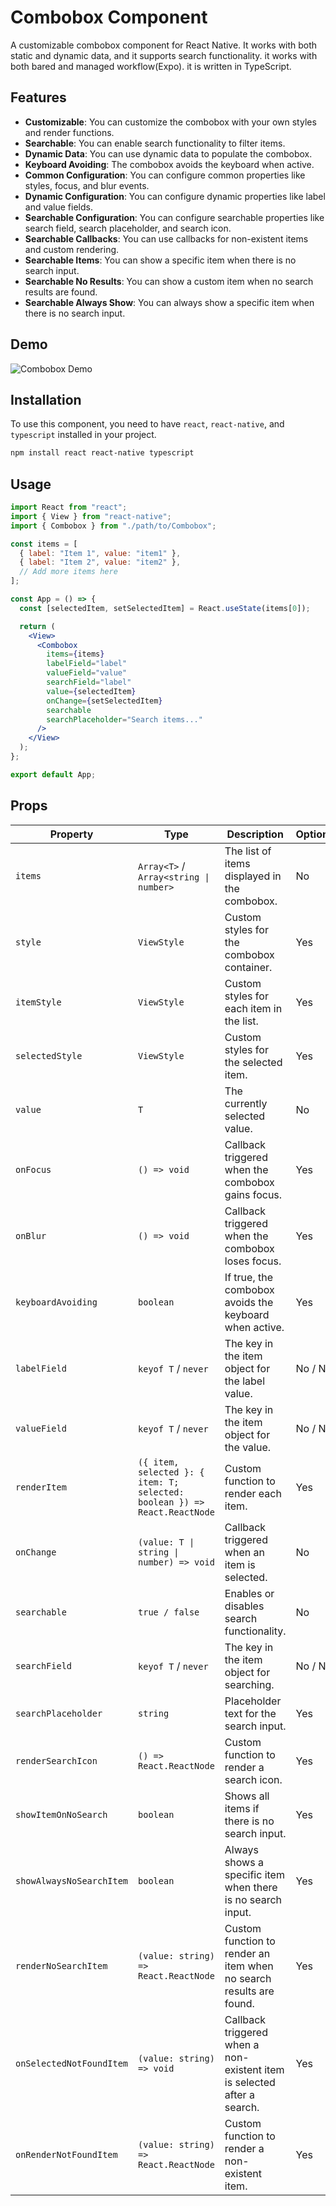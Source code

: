 # Combobox Component

A customizable combobox component for React Native.
It works with both static and dynamic data, and it supports search functionality.
it works with both bared and managed workflow(Expo).
it is written in TypeScript.

## Features

- **Customizable**: You can customize the combobox with your own styles and render functions.
- **Searchable**: You can enable search functionality to filter items.
- **Dynamic Data**: You can use dynamic data to populate the combobox.
- **Keyboard Avoiding**: The combobox avoids the keyboard when active.
- **Common Configuration**: You can configure common properties like styles, focus, and blur events.
- **Dynamic Configuration**: You can configure dynamic properties like label and value fields.
- **Searchable Configuration**: You can configure searchable properties like search field, search placeholder, and search icon.
- **Searchable Callbacks**: You can use callbacks for non-existent items and custom rendering.
- **Searchable Items**: You can show a specific item when there is no search input.
- **Searchable No Results**: You can show a custom item when no search results are found.
- **Searchable Always Show**: You can always show a specific item when there is no search input.

## Demo

![Combobox Demo](https://github.com/Cosmin-Ciolacu/react-native-combobox/demo.gif)

## Installation

To use this component, you need to have `react`, `react-native`, and `typescript` installed in your project.

```sh
npm install react react-native typescript
```

## Usage

```jsx
import React from "react";
import { View } from "react-native";
import { Combobox } from "./path/to/Combobox";

const items = [
  { label: "Item 1", value: "item1" },
  { label: "Item 2", value: "item2" },
  // Add more items here
];

const App = () => {
  const [selectedItem, setSelectedItem] = React.useState(items[0]);

  return (
    <View>
      <Combobox
        items={items}
        labelField="label"
        valueField="value"
        searchField="label"
        value={selectedItem}
        onChange={setSelectedItem}
        searchable
        searchPlaceholder="Search items..."
      />
    </View>
  );
};

export default App;
```

## Props

| **Property**              | **Type**                                                                                         | **Description**                                                                                               | **Optional** | **Configuration**               |
|---------------------------|--------------------------------------------------------------------------------------------------|---------------------------------------------------------------------------------------------------------------|--------------|---------------------------------|
| `items`                   | `Array<T>` / `Array<string \| number>`                                                           | The list of items displayed in the combobox.                                                                  | No           | Common, Dynamic                 |
| `style`                   | `ViewStyle`                                                                                      | Custom styles for the combobox container.                                                                     | Yes          | Common                          |
| `itemStyle`               | `ViewStyle`                                                                                      | Custom styles for each item in the list.                                                                      | Yes          | Common                          |
| `selectedStyle`           | `ViewStyle`                                                                                      | Custom styles for the selected item.                                                                          | Yes          | Common                          |
| `value`                   | `T`                                                                                              | The currently selected value.                                                                                 | No           | Common                          |
| `onFocus`                 | `() => void`                                                                                     | Callback triggered when the combobox gains focus.                                                             | Yes          | Common                          |
| `onBlur`                  | `() => void`                                                                                     | Callback triggered when the combobox loses focus.                                                             | Yes          | Common                          |
| `keyboardAvoiding`        | `boolean`                                                                                        | If true, the combobox avoids the keyboard when active.                                                        | Yes          | Common                          |
| `labelField`              | `keyof T` / `never`                                                                              | The key in the item object for the label value.                                                               | No / N/A     | Dynamic                         |
| `valueField`              | `keyof T` / `never`                                                                              | The key in the item object for the value.                                                                     | No / N/A     | Dynamic                         |
| `renderItem`              | `({ item, selected }: { item: T; selected: boolean }) => React.ReactNode`                        | Custom function to render each item.                                                                          | Yes          | Dynamic                         |
| `onChange`                | `(value: T \| string \| number) => void`                                                         | Callback triggered when an item is selected.                                                                  | No           | Dynamic                         |
| `searchable`              | `true / false`                                                                                   | Enables or disables search functionality.                                                                     | No           | Searchable                      |
| `searchField`             | `keyof T` / `never`                                                                              | The key in the item object for searching.                                                                     | No / N/A     | Searchable                      |
| `searchPlaceholder`       | `string`                                                                                        | Placeholder text for the search input.                                                                        | Yes          | Searchable (searchable: true)   |
| `renderSearchIcon`        | `() => React.ReactNode`                                                                          | Custom function to render a search icon.                                                                      | Yes          | Searchable (searchable: true)   |
| `showItemOnNoSearch`      | `boolean`                                                                                        | Shows all items if there is no search input.                                                                  | Yes          | Searchable (searchable: true)   |
| `showAlwaysNoSearchItem`  | `boolean`                                                                                        | Always shows a specific item when there is no search input.                                                   | Yes          | Searchable (searchable: true)   |
| `renderNoSearchItem`      | `(value: string) => React.ReactNode`                                                             | Custom function to render an item when no search results are found.                                           | Yes          | Searchable (searchable: true)   |
| `onSelectedNotFoundItem`  | `(value: string) => void`                                                                        | Callback triggered when a non-existent item is selected after a search.                                       | Yes          | Searchable (searchable: true)   |
| `onRenderNotFoundItem`    | `(value: string) => React.ReactNode`                                                             | Custom function to render a non-existent item.                                                                | Yes          | Searchable (searchable: true)   |